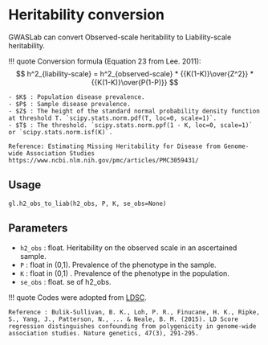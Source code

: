 # Heritability conversion 

GWASLab can convert Observed-scale heritability to Liability-scale heritability. 

!!! quote
    Conversion formula (Equation 23 from Lee. 2011):
    $$
    h^2_{liability-scale} = h^2_{observed-scale} * {{K(1-K)}\over{Z^2}} *  {{K(1-K)}\over{P(1-P)}}
    $$
    
    - $K$ : Population disease prevalence.
    - $P$ : Sample disease prevalence.
    - $Z$ : The height of the standard normal probability density function at threshold T. `scipy.stats.norm.pdf(T, loc=0, scale=1)`.
    - $T$ : The threshold. `scipy.stats.norm.ppf(1 - K, loc=0, scale=1)` or `scipy.stats.norm.isf(K)`.
    
    Reference: Estimating Missing Heritability for Disease from Genome-wide Association Studies https://www.ncbi.nlm.nih.gov/pmc/articles/PMC3059431/

## Usage

```
gl.h2_obs_to_liab(h2_obs, P, K, se_obs=None)
```

## Parameters

- `h2_obs` : float. Heritability on the observed scale in an ascertained sample. 
- `P` : float in (0,1). Prevalence of the phenotype in the sample. 
- `K` : float in (0,1) . Prevalence of the phenotype in the population. 
- `se_obs` : float. se of h2_obs.

!!! quote
    Codes were adopted from [LDSC](https://github.com/bulik/ldsc/blob/aa33296abac9569a6422ee6ba7eb4b902422cc74/ldscore/regressions.py). 
    
    Reference : Bulik-Sullivan, B. K., Loh, P. R., Finucane, H. K., Ripke, S., Yang, J., Patterson, N., ... & Neale, B. M. (2015). LD Score regression distinguishes confounding from polygenicity in genome-wide association studies. Nature genetics, 47(3), 291-295.
    
